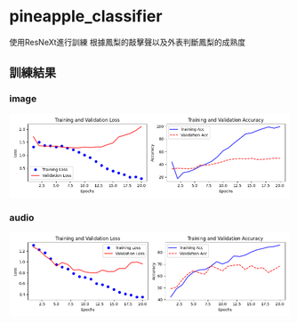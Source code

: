 # pineapple_classifier
使用ResNeXt進行訓練
根據鳳梨的敲擊聲以及外表判斷鳳梨的成熟度

## 訓練結果
### image
![image](https://github.com/MZGamer/pineapple_classifier/blob/main/trainImage.png)

### audio
![image](https://github.com/MZGamer/pineapple_classifier/blob/main/trainVoice.png)
